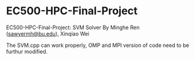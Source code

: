 # EC500-HPC-Final-Project
EC500-HPC-Final-Project: SVM Solver
By Minghe Ren (sawyermh@bu.edu), Xinqiao Wei

The SVM.cpp can work properly, OMP and MPI version of code need to be furthur modified. 

